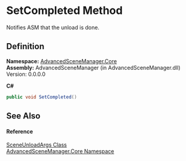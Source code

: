 # SetCompleted Method


Notifies ASM that the unload is done.



## Definition
**Namespace:** <a href="N_AdvancedSceneManager_Core">AdvancedSceneManager.Core</a>  
**Assembly:** AdvancedSceneManager (in AdvancedSceneManager.dll) Version: 0.0.0.0

**C#**
``` C#
public void SetCompleted()
```



## See Also


#### Reference
<a href="T_AdvancedSceneManager_Core_SceneUnloadArgs">SceneUnloadArgs Class</a>  
<a href="N_AdvancedSceneManager_Core">AdvancedSceneManager.Core Namespace</a>  
